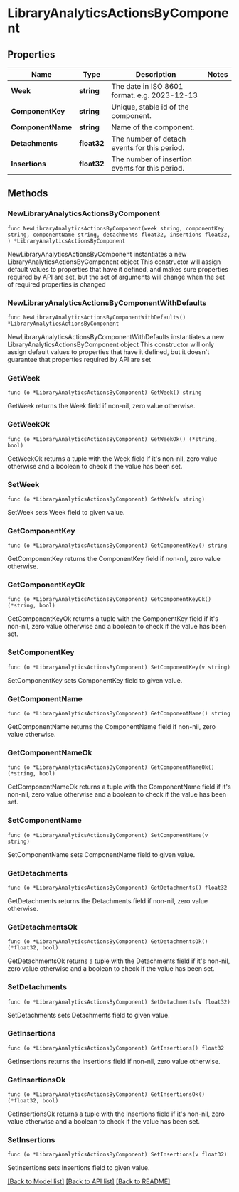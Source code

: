 # LibraryAnalyticsActionsByComponent

## Properties

Name | Type | Description | Notes
------------ | ------------- | ------------- | -------------
**Week** | **string** | The date in ISO 8601 format. e.g. 2023-12-13 | 
**ComponentKey** | **string** | Unique, stable id of the component. | 
**ComponentName** | **string** | Name of the component. | 
**Detachments** | **float32** | The number of detach events for this period. | 
**Insertions** | **float32** | The number of insertion events for this period. | 

## Methods

### NewLibraryAnalyticsActionsByComponent

`func NewLibraryAnalyticsActionsByComponent(week string, componentKey string, componentName string, detachments float32, insertions float32, ) *LibraryAnalyticsActionsByComponent`

NewLibraryAnalyticsActionsByComponent instantiates a new LibraryAnalyticsActionsByComponent object
This constructor will assign default values to properties that have it defined,
and makes sure properties required by API are set, but the set of arguments
will change when the set of required properties is changed

### NewLibraryAnalyticsActionsByComponentWithDefaults

`func NewLibraryAnalyticsActionsByComponentWithDefaults() *LibraryAnalyticsActionsByComponent`

NewLibraryAnalyticsActionsByComponentWithDefaults instantiates a new LibraryAnalyticsActionsByComponent object
This constructor will only assign default values to properties that have it defined,
but it doesn't guarantee that properties required by API are set

### GetWeek

`func (o *LibraryAnalyticsActionsByComponent) GetWeek() string`

GetWeek returns the Week field if non-nil, zero value otherwise.

### GetWeekOk

`func (o *LibraryAnalyticsActionsByComponent) GetWeekOk() (*string, bool)`

GetWeekOk returns a tuple with the Week field if it's non-nil, zero value otherwise
and a boolean to check if the value has been set.

### SetWeek

`func (o *LibraryAnalyticsActionsByComponent) SetWeek(v string)`

SetWeek sets Week field to given value.


### GetComponentKey

`func (o *LibraryAnalyticsActionsByComponent) GetComponentKey() string`

GetComponentKey returns the ComponentKey field if non-nil, zero value otherwise.

### GetComponentKeyOk

`func (o *LibraryAnalyticsActionsByComponent) GetComponentKeyOk() (*string, bool)`

GetComponentKeyOk returns a tuple with the ComponentKey field if it's non-nil, zero value otherwise
and a boolean to check if the value has been set.

### SetComponentKey

`func (o *LibraryAnalyticsActionsByComponent) SetComponentKey(v string)`

SetComponentKey sets ComponentKey field to given value.


### GetComponentName

`func (o *LibraryAnalyticsActionsByComponent) GetComponentName() string`

GetComponentName returns the ComponentName field if non-nil, zero value otherwise.

### GetComponentNameOk

`func (o *LibraryAnalyticsActionsByComponent) GetComponentNameOk() (*string, bool)`

GetComponentNameOk returns a tuple with the ComponentName field if it's non-nil, zero value otherwise
and a boolean to check if the value has been set.

### SetComponentName

`func (o *LibraryAnalyticsActionsByComponent) SetComponentName(v string)`

SetComponentName sets ComponentName field to given value.


### GetDetachments

`func (o *LibraryAnalyticsActionsByComponent) GetDetachments() float32`

GetDetachments returns the Detachments field if non-nil, zero value otherwise.

### GetDetachmentsOk

`func (o *LibraryAnalyticsActionsByComponent) GetDetachmentsOk() (*float32, bool)`

GetDetachmentsOk returns a tuple with the Detachments field if it's non-nil, zero value otherwise
and a boolean to check if the value has been set.

### SetDetachments

`func (o *LibraryAnalyticsActionsByComponent) SetDetachments(v float32)`

SetDetachments sets Detachments field to given value.


### GetInsertions

`func (o *LibraryAnalyticsActionsByComponent) GetInsertions() float32`

GetInsertions returns the Insertions field if non-nil, zero value otherwise.

### GetInsertionsOk

`func (o *LibraryAnalyticsActionsByComponent) GetInsertionsOk() (*float32, bool)`

GetInsertionsOk returns a tuple with the Insertions field if it's non-nil, zero value otherwise
and a boolean to check if the value has been set.

### SetInsertions

`func (o *LibraryAnalyticsActionsByComponent) SetInsertions(v float32)`

SetInsertions sets Insertions field to given value.



[[Back to Model list]](../README.md#documentation-for-models) [[Back to API list]](../README.md#documentation-for-api-endpoints) [[Back to README]](../README.md)


